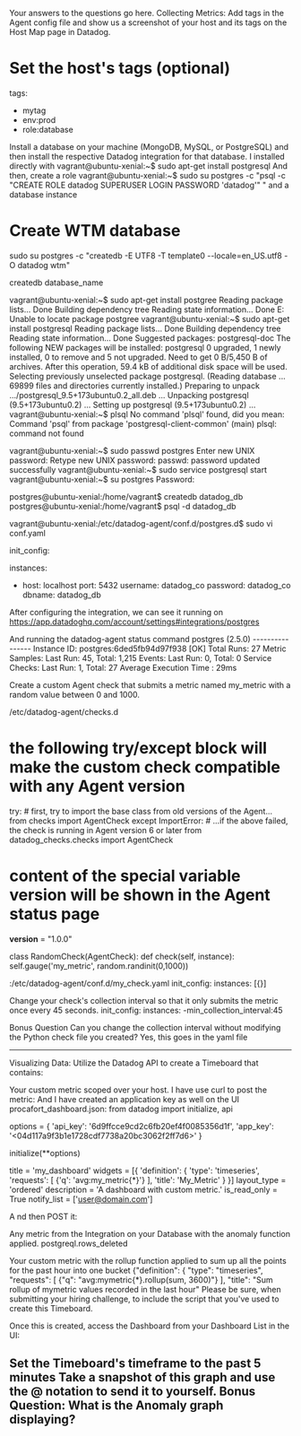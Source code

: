 Your answers to the questions go here.
Collecting Metrics:
Add tags in the Agent config file and show us a screenshot of your host and its tags on the Host Map page in Datadog.
# Set the host's tags (optional)
tags:
   - mytag
   - env:prod
   - role:database

Install a database on your machine (MongoDB, MySQL, or PostgreSQL) and then install the respective Datadog integration for that database.
I installed directly with
vagrant@ubuntu-xenial:~$ sudo apt-get install postgresql
And then, create a role 
vagrant@ubuntu-xenial:~$   sudo su postgres -c "psql -c \"CREATE ROLE datadog SUPERUSER LOGIN PASSWORD 'datadog'\" "
and a database instance
# Create WTM database
  sudo su postgres -c "createdb -E UTF8 -T template0 --locale=en_US.utf8 -O datadog wtm"
  
  createdb database_name
  
  vagrant@ubuntu-xenial:~$ sudo apt-get install postgree
Reading package lists... Done
Building dependency tree
Reading state information... Done
E: Unable to locate package postgree
vagrant@ubuntu-xenial:~$ sudo apt-get install postgresql
Reading package lists... Done
Building dependency tree
Reading state information... Done
Suggested packages:
  postgresql-doc
The following NEW packages will be installed:
  postgresql
0 upgraded, 1 newly installed, 0 to remove and 5 not upgraded.
Need to get 0 B/5,450 B of archives.
After this operation, 59.4 kB of additional disk space will be used.
Selecting previously unselected package postgresql.
(Reading database ... 69899 files and directories currently installed.)
Preparing to unpack .../postgresql_9.5+173ubuntu0.2_all.deb ...
Unpacking postgresql (9.5+173ubuntu0.2) ...
Setting up postgresql (9.5+173ubuntu0.2) ...
vagrant@ubuntu-xenial:~$ plsql
No command 'plsql' found, did you mean:
 Command 'psql' from package 'postgresql-client-common' (main)
plsql: command not found

vagrant@ubuntu-xenial:~$ sudo passwd postgres
Enter new UNIX password:
Retype new UNIX password:
passwd: password updated successfully
vagrant@ubuntu-xenial:~$ sudo service postgresql start
vagrant@ubuntu-xenial:~$ su postgres
Password:

postgres@ubuntu-xenial:/home/vagrant$ createdb datadog_db
postgres@ubuntu-xenial:/home/vagrant$ psql -d datadog_db

vagrant@ubuntu-xenial:/etc/datadog-agent/conf.d/postgres.d$ sudo vi conf.yaml
 
 init_config:

instances:
  - host: localhost
    port: 5432
    username: datadog_co
    password: datadog_co
    dbname: datadog_db
    
  After configuring the integration, we can see it running on 
  https://app.datadoghq.com/account/settings#integrations/postgres
  
  And running the datadog-agent status command
      postgres (2.5.0)
    ----------------
      Instance ID: postgres:6ded5fb94d97f938 [OK]
      Total Runs: 27
      Metric Samples: Last Run: 45, Total: 1,215
      Events: Last Run: 0, Total: 0
      Service Checks: Last Run: 1, Total: 27
      Average Execution Time : 29ms

  

Create a custom Agent check that submits a metric named my_metric with a random value between 0 and 1000.

/etc/datadog-agent/checks.d
# the following try/except block will make the custom check compatible with any Agent version
try:
    # first, try to import the base class from old versions of the Agent...
    from checks import AgentCheck
except ImportError:
    # ...if the above failed, the check is running in Agent version 6 or later
    from datadog_checks.checks import AgentCheck

# content of the special variable __version__ will be shown in the Agent status page
__version__ = "1.0.0"


class RandomCheck(AgentCheck):
    def check(self, instance):
        self.gauge('my_metric', random.randinit(0,1000))
        

:/etc/datadog-agent/conf.d/my_check.yaml
init_config:
instances:
    [{}]
    
    

Change your check's collection interval so that it only submits the metric once every 45 seconds.
init_config:
instances:
 -min_collection_interval:45

Bonus Question Can you change the collection interval without modifying the Python check file you created?
Yes, this goes in the yaml file



------
Visualizing Data:
Utilize the Datadog API to create a Timeboard that contains:

Your custom metric scoped over your host.
I have use curl to post the metric:
And I have created an application key as well on the UI
procafort_dashboard.json:
from datadog import initialize, api

options = {
    'api_key': '6d9ffcce9cd2c6fb20ef4f0085356d1f',
    'app_key': '<04d117a9f3b1e1728cdf7738a20bc3062f2ff7d6>'
}

initialize(**options)

title = 'my_dashboard'
widgets = [{
    'definition': {
        'type': 'timeseries',
        'requests': [
            {'q': 'avg:my_metric{*}'}
        ],
        'title': 'My_Metric'
    }
}]
layout_type = 'ordered'
description = 'A dashboard with custom metric.'
is_read_only = True
notify_list = ['user@domain.com']

A nd then POST it:


Any metric from the Integration on your Database with the anomaly function applied.
postgreql.rows_deleted

Your custom metric with the rollup function applied to sum up all the points for the past hour into one bucket
 {"definition": {
      "type": "timeseries",
      "requests": [
        {"q": "avg:mymetric{*}.rollup(sum, 3600)"}
      ],
      "title": "Sum rollup of mymetric values recorded in the last hour" 
Please be sure, when submitting your hiring challenge, to include the script that you've used to create this Timeboard.

Once this is created, access the Dashboard from your Dashboard List in the UI:

Set the Timeboard's timeframe to the past 5 minutes
Take a snapshot of this graph and use the @ notation to send it to yourself.
Bonus Question: What is the Anomaly graph displaying?
-------------
